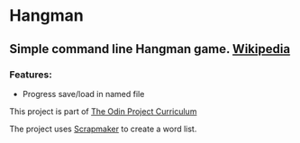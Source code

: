 # Hangman

## Simple command line Hangman game. [Wikipedia](http://en.wikipedia.org/wiki/Hangman_(game))

### Features:
 * Progress save/load in named file


This project is part of [The Odin Project Curriculum](https://www.theodinproject.com/paths/full-stack-ruby-on-rails/courses/ruby-programming/lessons/file-i-o-and-serialization-ruby-programming#project-hangman)

The project uses [Scrapmaker](https://www.scrapmaker.com/) to create a word list.